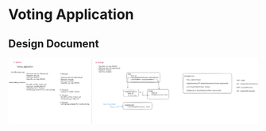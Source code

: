 # Voting Application

## Design Document

![design document](documentation/voting-app-design-document.png)
